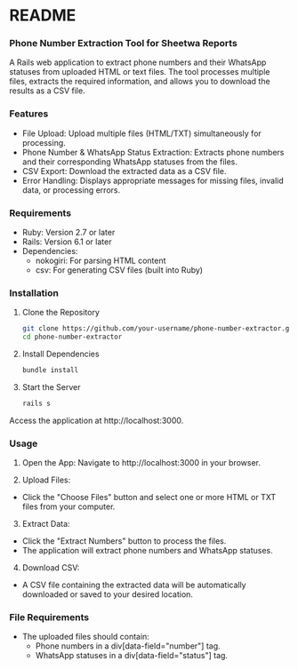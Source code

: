 # README

### Phone Number Extraction Tool for Sheetwa Reports
A Rails web application to extract phone numbers and their WhatsApp statuses from uploaded HTML or text files. The tool
processes multiple files, extracts the required information, and allows you to download the results as a CSV file.

### Features
- File Upload: Upload multiple files (HTML/TXT) simultaneously for processing. 
- Phone Number & WhatsApp Status Extraction: Extracts phone numbers and their corresponding WhatsApp statuses from the files. 
- CSV Export: Download the extracted data as a CSV file. 
- Error Handling: Displays appropriate messages for missing files, invalid data, or processing errors.

### Requirements
- Ruby: Version 2.7 or later
- Rails: Version 6.1 or later
- Dependencies:
  - nokogiri: For parsing HTML content 
  - csv: For generating CSV files (built into Ruby)

### Installation

1. Clone the Repository
    ```bash
   git clone https://github.com/your-username/phone-number-extractor.git
   cd phone-number-extractor

2. Install Dependencies
    ```bash
   bundle install

3. Start the Server
    ```bash
   rails s
Access the application at http://localhost:3000.

### Usage
1. Open the App: Navigate to http://localhost:3000 in your browser.

2. Upload Files:
- Click the "Choose Files" button and select one or more HTML or TXT files from your computer.

3. Extract Data:
- Click the "Extract Numbers" button to process the files.
- The application will extract phone numbers and WhatsApp statuses.

4. Download CSV:

- A CSV file containing the extracted data will be automatically downloaded or saved to your desired location.

### File Requirements
- The uploaded files should contain:
  - Phone numbers in a div[data-field="number"] tag. 
  - WhatsApp statuses in a div[data-field="status"] tag.